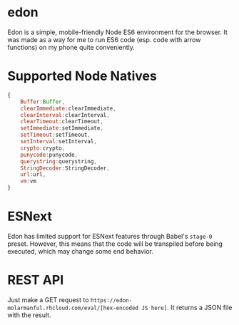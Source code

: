 # edon
Edon is a simple, mobile-friendly Node ES6 environment for the browser. It was made as a way for me to run ES6 code (esp. code with arrow functions) on my phone quite conveniently.

# Supported Node Natives
```javascript
{
	Buffer:Buffer,
	clearImmediate:clearImmediate,
	clearInterval:clearInterval,
	clearTimeout:clearTimeout,
	setImmediate:setImmediate,
	setTimeout:setTimeout,
	setInterval:setInterval,
	crypto:crypto,
	punycode:punycode,
	querystring:querystring,
	StringDecoder:StringDecoder,
	url:url,
	vm:vm
}
```
# ESNext
Edon has limited support for ESNext features through Babel's `stage-0` preset. However, this means that the code will be transpiled before being executed, which may change some end behavior.

# REST API
Just make a GET request to `https://edon-molarmanful.rhcloud.com/eval/[hex-encoded JS here]`. It returns a JSON file with the result.